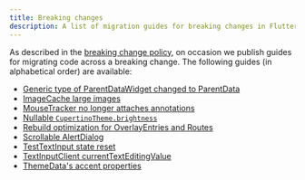 ```yaml
---
title: Breaking changes
description: A list of migration guides for breaking changes in Flutter.
---
```


As described in the [breaking change policy], on occasion we publish guides for
migrating code across a breaking change. The following guides (in alphabetical
order) are available:

- [Generic type of ParentDataWidget changed to ParentData]
- [ImageCache large images]
- [MouseTracker no longer attaches annotations]
- [Nullable `CupertinoTheme.brightness`]
- [Rebuild optimization for OverlayEntries and Routes]
- [Scrollable AlertDialog]
- [TestTextInput state reset]
- [TextInputClient currentTextEditingValue]
- [ThemeData's accent properties]

[breaking change policy]: /docs/resources/compatibility
[generic type of parentdatawidget changed to parentdata]:
  /docs/release/breaking-changes/parent-data-widget-generic-type
[imagecache large images]:
  /docs/release/breaking-changes/imagecache-large-images
[mousetracker no longer attaches annotations]:
  /docs/release/breaking-changes/mouse-tracker-no-longer-attaches-annotations
[nullable `cupertinotheme.brightness`]:
  /docs/release/breaking-changes/nullable-cupertinothemedata-brightness
[rebuild optimization for overlayentries and routes]:
  /docs/release/breaking-changes/overlay-entry-rebuilds
[scrollable alertdialog]: /docs/release/breaking-changes/scrollable-alert-dialog
[testtextinput state reset]: /docs/release/breaking-changes/test-text-input
[textinputclient currenttexteditingvalue]:
  /docs/release/breaking-changes/text-input-client-current-value
[themedata's accent properties]:
  /docs/release/breaking-changes/theme-data-accent-properties
